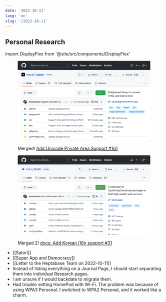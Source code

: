 ```yaml
---
date: '2022-10-11'
lang: 'en'
slug: '/2022-10-11'
---
```


## Personal Research

import DisplayFlex from '@site/src/components/DisplayFlex'

<DisplayFlex>

<figure>

![ALT: Add Unicode Private Area Support #161 Merged](../Assets/CD80BA.png)

<figcaption>

Merged! [Add Unicode Private Area Support #161](https://github.com/vercel/satori/pull/161)

</figcaption>
</figure>

<figure>

![ALT: docs: Add Korean i18n support #31](../Assets/A1EC65.png)

<figcaption>

Merged 2! [docs: Add Korean i18n support #31](https://github.com/toss/slash/pull/31)

</figcaption>
</figure>
</DisplayFlex>

- [[Satori]]
- [[Super App and Democracy]]
- [[Letter to the Heptabase Team on 2022-10-11]]
- Instead of listing everything on a Journal Page, I should start separating them into individual Research pages.
- I am unsure if I would backdate to migrate them.
- Had trouble setting HomePod with Wi-Fi. The problem was because of using WPA3 Personal. I switched to WPA2 Personal, and it worked like a charm.

